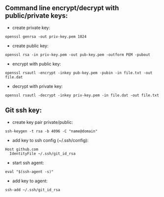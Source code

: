 ## Command line encrypt/decrypt with public/private keys:

- create private key:
```
openssl genrsa -out priv-key.pem 1024
```
- create public key:
```
openssl rsa -in priv-key.pem -out pub-key.pem -outform PEM -pubout
```
- encrypt with public key:
```
openssl rsautl -encrypt -inkey pub-key.pem -pubin -in file.txt -out file.dat
```
- decrypt with private key:
```
openssl rsautl -decrypt -inkey priv-key.pem -in file.dat -out file.txt
```


## Git ssh key:

- create key pair private/public:
```
ssh-keygen -t rsa -b 4096 -C "name@domain"
```
- add key to ssh config (~/.ssh/config):
```
Host github.com
  IdentityFile ~/.ssh/git_id_rsa
```


- start ssh agent:
```
eval "$(ssh-agent -s)"
```
- add key to agent:
```
ssh-add ~/.ssh/git_id_rsa
```
